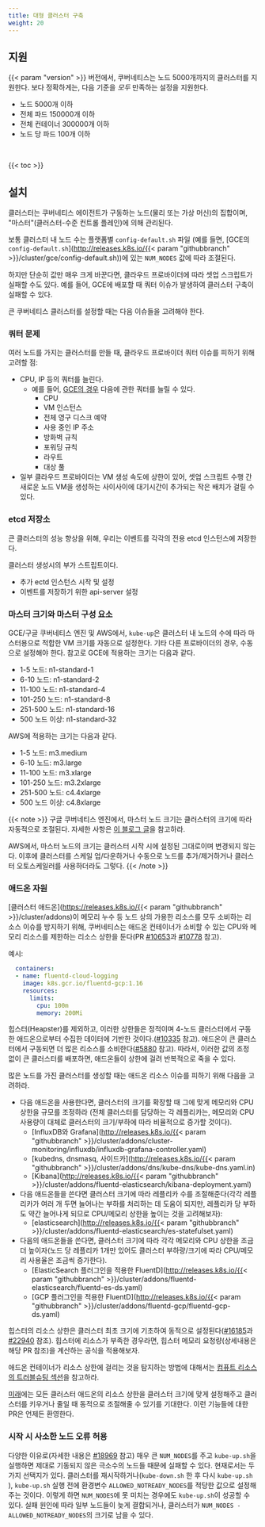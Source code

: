 ```yaml
---
title: 대형 클러스터 구축
weight: 20
---
```


## 지원

{{< param "version" >}} 버전에서, 쿠버네티스는 노드 5000개까지의 클러스터를 지원한다. 보다 정확하게는, 다음 기준을 *모두* 만족하는 설정을 지원한다.

* 노드 5000개 이하
* 전체 파드 150000개 이하
* 전체 컨테이너 300000개 이하
* 노드 당 파드 100개 이하

<br>

{{< toc >}}

## 설치

클러스터는 쿠버네티스 에이전트가 구동하는 노드(물리 또는 가상 머신)의 집합이며, "마스터"(클러스터-수준 컨트롤 플레인)에 의해 관리된다.

보통 클러스터 내 노드 수는 플랫폼별 `config-default.sh` 파일 (예를 들면, [GCE의 `config-default.sh`](http://releases.k8s.io/{{< param "githubbranch" >}}/cluster/gce/config-default.sh))에 있는 `NUM_NODES` 값에 따라 조절된다.

하지만 단순히 값만 매우 크게 바꾼다면, 클라우드 프로바이더에 따라 셋업 스크립트가 실패할 수도 있다. 예를 들어, GCE에 배포할 때 쿼터 이슈가 발생하여 클러스터 구축이 실패할 수 있다.

큰 쿠버네티스 클러스터를 설정할 때는 다음 이슈들을 고려해야 한다.

### 쿼터 문제

여러 노드를 가지는 클러스터를 만들 때, 클라우드 프로바이더 쿼터 이슈를 피하기 위해 고려할 점:

* CPU, IP 등의 쿼터를 늘린다.
  * 예를 들어, [GCE의 경우](https://cloud.google.com/compute/docs/resource-quotas) 다음에 관한 쿼터를 늘릴 수 있다.
    * CPU
    * VM 인스턴스
    * 전체 영구 디스크 예약
    * 사용 중인 IP 주소
    * 방화벽 규칙
    * 포워딩 규칙
    * 라우트
    * 대상 풀
* 일부 클라우드 프로바이더는 VM 생성 속도에 상한이 있어, 셋업 스크립트 수행 간 새로운 노드 VM을 생성하는 사이사이에 대기시간이 추가되는 작은 배치가 걸릴 수 있다.

### etcd 저장소

큰 클러스터의 성능 향상을 위해, 우리는 이벤트를 각각의 전용 etcd 인스턴스에 저장한다.

클러스터 생성시의 부가 스트립트이다.

* 추가 ectd 인스턴스 시작 및 설정
* 이벤트를 저장하기 위한 api-server 설정

### 마스터 크기와 마스터 구성 요소

GCE/구글 쿠버네티스 엔진 및 AWS에서, `kube-up`은 클러스터 내 노드의 수에 따라 마스터용으로 적합한 VM 크기를 자동으로 설정한다.
기타 다른 프로바이더의 경우, 수동으로 설정해야 한다. 참고로 GCE에 적용하는 크기는 다음과 같다.

* 1-5 노드: n1-standard-1
* 6-10 노드: n1-standard-2
* 11-100 노드: n1-standard-4
* 101-250 노드: n1-standard-8
* 251-500 노드: n1-standard-16
* 500 노드 이상: n1-standard-32

AWS에 적용하는 크기는 다음과 같다.

* 1-5 노드: m3.medium
* 6-10 노드: m3.large
* 11-100 노드: m3.xlarge
* 101-250 노드: m3.2xlarge
* 251-500 노드: c4.4xlarge
* 500 노드 이상: c4.8xlarge

{{< note >}}
구글 쿠버네티스 엔진에서, 마스터 노드 크기는 클러스터의 크기에 따라 자동적으로 조절된다. 자세한 사항은 [이 블로그 글](https://cloudplatform.googleblog.com/2017/11/Cutting-Cluster-Management-Fees-on-Google-Kubernetes-Engine.html)을 참고하라.

AWS에서, 마스터 노드의 크기는 클러스터 시작 시에 설정된 그대로이며 변경되지 않는다. 이후에 클러스터를 스케일 업/다운하거나 수동으로 노드를 추가/제거하거나 클러스터 오토스케일러를 사용하더라도 그렇다.
{{< /note >}}

### 애드온 자원

[클러스터 애드온](https://releases.k8s.io/{{< param "githubbranch" >}}/cluster/addons)이 메모리 누수 등 노드 상의 가용한 리소스를 모두 소비하는 리소스 이슈를 방지하기 위해, 쿠버네티스는 애드온 컨테이너가 소비할 수 있는 CPU와 메모리 리소스를 제한하는 리소스 상한을 둔다(PR [#10653](http://pr.k8s.io/10653/files)과 [#10778](http://pr.k8s.io/10778/files) 참고). 

예시:

```yaml
  containers:
  - name: fluentd-cloud-logging
    image: k8s.gcr.io/fluentd-gcp:1.16
    resources:
      limits:
        cpu: 100m
        memory: 200Mi
```

힙스터(Heapster)를 제외하고, 이러한 상한들은 정적이며 4-노드 클러스터에서 구동한 애드온으로부터 수집한 데이터에 기반한 것이다.([#10335](http://issue.k8s.io/10335#issuecomment-117861225) 참고). 애드온이 큰 클러스터에서 구동되면 더 많은 리소스를 소비한다([#5880](http://issue.k8s.io/5880#issuecomment-113984085) 참고). 따라서, 이러한 값의 조정 없이 큰 클러스터를 배포하면, 애드온들이 상한에 걸려 반복적으로 죽을 수 있다.

많은 노드를 가진 클러스터를 생성할 때는 애드온 리소스 이슈를 피하기 위해 다음을 고려하라.

* 다음 애드온을 사용한다면, 클러스터의 크기를 확장할 때 그에 맞게 메모리와 CPU 상한을 규모를 조정하라 (전체 클러스터를 담당하는 각 레플리카는, 메모리와 CPU 사용량이 대체로 클러스터의 크기/부하에 따라 비율적으로 증가할 것이다).
  * [InfluxDB와 Grafana](http://releases.k8s.io/{{< param "githubbranch" >}}/cluster/addons/cluster-monitoring/influxdb/influxdb-grafana-controller.yaml)
  * [kubedns, dnsmasq, 사이드카](http://releases.k8s.io/{{< param "githubbranch" >}}/cluster/addons/dns/kube-dns/kube-dns.yaml.in)
  * [Kibana](http://releases.k8s.io/{{< param "githubbranch" >}}/cluster/addons/fluentd-elasticsearch/kibana-deployment.yaml)
* 다음 애드온들을 쓴다면 클러스터 크기에 따라 레플리카 수를 조절해준다(각각 레플리카가 여러 개 두면 늘어나는 부하를 처리하는 데 도움이 되지만, 레플리카 당 부하도 약간 늘어나게 되므로 CPU/메모리 상한을 높이는 것을 고려해보자):
  * [elasticsearch](http://releases.k8s.io/{{< param "githubbranch" >}}/cluster/addons/fluentd-elasticsearch/es-statefulset.yaml)
* 다음의 애드온들을 쓴다면, 클러스터 크기에 따라 각각 메모리와 CPU 상한을 조금 더 높이자(노드 당 레플리카 1개만 있어도 클러스터 부하량/크기에 따라 CPU/메모리 사용율은 조금씩 증가한다).
  * [ElasticSearch 플러그인을 적용한 FluentD](http://releases.k8s.io/{{< param "githubbranch" >}}/cluster/addons/fluentd-elasticsearch/fluentd-es-ds.yaml)
  * [GCP 플러그인을 적용한 FluentD](http://releases.k8s.io/{{< param "githubbranch" >}}/cluster/addons/fluentd-gcp/fluentd-gcp-ds.yaml)

힙스터의 리소스 상한은 클러스터 최초 크기에 기초하여 동적으로 설정된다([#16185](http://issue.k8s.io/16185)과
[#22940](http://issue.k8s.io/22940) 참조). 힙스터에 리소스가 부족한 경우라면, 
 힙스터 메모리 요청량(상세내용은 해당 PR 참조)을 계산하는 공식을 적용해보자.

애드온 컨테이너가 리소스 상한에 걸리는 것을 탐지하는 방법에 대해서는 [컴퓨트 리소스의 트러블슈팅 섹션](/ko/docs/concepts/configuration/manage-resources-containers/#문제-해결)을 참고하라.

[미래](http://issue.k8s.io/13048)에는 모든 클러스터 애드온의 리소스 상한을 클러스터 크기에 맞게 설정해주고 클러스터를 키우거나 줄일 때 동적으로 조절해줄 수 있기를 기대한다.
이런 기능들에 대한 PR은 언제든 환영한다.

### 시작 시 사소한 노드 오류 허용

다양한 이유로(자세한 내용은 [#18969](https://github.com/kubernetes/kubernetes/issues/18969) 참고) 매우 큰 `NUM_NODES`를 주고 
`kube-up.sh`을 실행하면 제대로 기동되지 않은 극소수의 노드들 때문에 실패할 수 있다.
현재로서는 두 가지 선택지가 있다. 클러스터를 재시작하거나(`kube-down.sh` 한 후 다시 `kube-up.sh` ),
`kube-up.sh` 실행 전에 환경변수 `ALLOWED_NOTREADY_NODES`를 적당한 값으로 설정해주는 것이다. 
이렇게 하면 `NUM_NODES`에 못 미치는 경우에도 `kube-up.sh`이 성공할 수 있다.
실패 원인에 따라 일부 노드들이 늦게 결합되거나, 클러스터가 `NUM_NODES - ALLOWED_NOTREADY_NODES`의 크기로 남을 수 있다.
